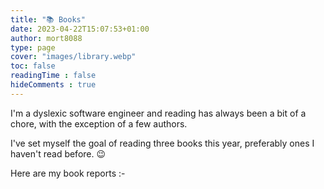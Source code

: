 ```yaml
---
title: "📚 Books"
date: 2023-04-22T15:07:53+01:00
author: mort8088
type: page
cover: "images/library.webp"
toc: false
readingTime : false
hideComments : true
---
```


I'm a dyslexic software engineer and reading has always been a bit of a chore, with the exception of a few authors.

I've set myself the goal of reading three books this year, preferably ones I haven't read before. 😉

Here are my book reports :-
